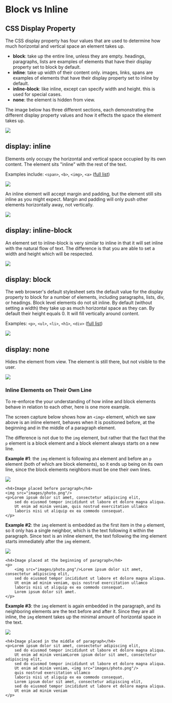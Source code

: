# Block vs Inline

## CSS Display Property

The CSS display property has four values that are used to determine how much horizontal and vertical space an element takes up.

* **block**: take up the entire line, unless they are empty. headings, paragraphs, lists are examples of elements that have their display property set to block by default. 
* **inline**: take up width of their content only. images, links, spans are examples of elements that have their display property set to inline by default.
* **inline-block**: like inline, except can specify width and height. this is used for special cases.
* **none**: the element is hidden from view.

The image below has three different sections, each demonstrating the different display property values and how it effects the space the element takes up.

![](../../.gitbook/assets/image%20%2835%29.png)

## display: inline

Elements only occupy the horizontal and vertical space occupied by its own content. The element sits "inline" with the rest of the text.

Examples include: `<span>`, `<b>`, `<img>`, `<a>` \([full list](https://developer.mozilla.org/en-US/docs/Web/HTML/Inline_elements)\)

![](../../.gitbook/assets/image%20%28128%29.png)

An inline element will accept margin and padding, but the element still sits inline as you might expect. Margin and padding will only push other elements horizontally away, not vertically.

![](../../.gitbook/assets/image%20%28144%29.png)

## display: inline-block

An element set to inline-block is very similar to inline in that it will set inline with the natural flow of text. The difference is that you are able to set a width and height which will be respected.

![](../../.gitbook/assets/image%20%2870%29.png)

## display: block

The web browser's default stylesheet sets the default value for the display property to block for a number of elements, including paragraphs, lists, div, or headings. Block level elements do not sit inline. By default \(without setting a width\) they take up as much horizontal space as they can. By default their height equals 0. It will fill vertically around content.

Examples: `<p>`, `<ul>`, `<li>`, `<h1>`, `<div>` \([full list](https://developer.mozilla.org/en-US/docs/Web/HTML/Block-level_elements)\)

![](../../.gitbook/assets/image%20%28107%29.png)

## display: none

Hides the element from view. The element is still there, but not visible to the user.

![](../../.gitbook/assets/image%20%2898%29.png)

### Inline Elements on Their Own Line

To re-enforce the your understanding of how inline and block elements behave in relation to each other, here is one more example.

The screen capture below shows how an `<img>` element, which we saw above is an inline element, behaves when it is positioned before, at the beginning and in the middle of a paragraph element.

The difference is not due to the `img` element, but rather that the fact that the `p` element is a block element and a block element always starts on a new line.

**Example \#1**: the `img` element is following a`h4` element and before an `p` element \(both of which are block elements\), so it ends up being on its own line, since the block elements neighbors must be one their own lines.

![](../../.gitbook/assets/image%20%28241%29.png)

```markup
<h4>Image placed before paragraph</h4>
<img src="images/photo.png"/>
<p>Lorem ipsum dolor sit amet, consectetur adipiscing elit, 
    sed do eiusmod tempor incididunt ut labore et dolore magna aliqua. 
    Ut enim ad minim veniam, quis nostrud exercitation ullamco 
    laboris nisi ut aliquip ex ea commodo consequat.  
</p>
```

**Example \#2**: the `img` element is embedded as the first item in the `p` element, so it only has a single neighbor, which is the text following it within the paragraph. Since text is an inline element, the text following the img element starts immediately after the `img` element.

![](../../.gitbook/assets/image%20%28214%29.png)

```markup
<h4>Image placed at the beginning of paragraph</h4>
<p>
    <img src="images/photo.png"/>Lorem ipsum dolor sit amet, consectetur adipiscing elit, 
    sed do eiusmod tempor incididunt ut labore et dolore magna aliqua. 
    Ut enim ad minim veniam, quis nostrud exercitation ullamco 
    laboris nisi ut aliquip ex ea commodo consequat. 
    Lorem ipsum dolor sit amet. 
</p>
```

**Example \#3**: the `img` element is again embedded in the paragraph, and its neighboring elements are the text before and after it. Since they are all inline, the `img` element takes up the minimal amount of horizontal space in the text.

![](../../.gitbook/assets/image%20%28216%29.png)

```markup
<h4>Image placed in the middle of paragraph</h4>
<p>Lorem ipsum dolor sit amet, consectetur adipiscing elit, 
    sed do eiusmod tempor incididunt ut labore et dolore magna aliqua. 
    Ut enim ad minim veniamLorem ipsum dolor sit amet, consectetur adipiscing elit, 
    sed do eiusmod tempor incididunt ut labore et dolore magna aliqua. 
    Ut enim ad minim veniam, <img src="images/photo.png"/>
    quis nostrud exercitation ullamco 
    laboris nisi ut aliquip ex ea commodo consequat.
    Lorem ipsum dolor sit amet, consectetur adipiscing elit, 
    sed do eiusmod tempor incididunt ut labore et dolore magna aliqua. 
    Ut enim ad minim veniam 
</p>
```

